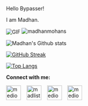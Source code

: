 Hello Bypasser!

I am Madhan.

<img align="center" alt="GIF" src="https://64.media.tumblr.com/ca9e88da893983165efe900cfe141aba/tumblr_nnx3wcLEKt1qciqqno3_640.gifv" />

<img src="https://komarev.com/ghpvc/?username=madhanmohans" alt="madhanmohans"/>

![Madhan's Github stats](https://github-readme-stats.vercel.app/api?username=madhanmohans&show_icons=true&theme=chartreuse-dark)

[![GitHub Streak](https://github-readme-streak-stats.herokuapp.com/?user=madhanmohans&theme=chartreuse-dark)](https://git.io/streak-stats)

[![Top Langs](https://github-readme-stats.vercel.app/api/top-langs/?username=madhanmohans&theme=chartreuse-dark)](https://github.com/anuraghazra/github-readme-stats)



**Connect with me:**

<p align="left">
<a href="https://instagram.com/mediocremind_" target="blank"><img align="center" src="https://cdn.jsdelivr.net/npm/simple-icons@3.0.1/icons/instagram.svg" alt="mediocremind" height="40" width="40" /></a> &nbsp;&nbsp;
<a href="https://open.spotify.com/user/wo4kcrsub29cxt5a4r6die548" target="blank"><img align="center" src="https://cdn.jsdelivr.net/npm/simple-icons@3.0.1/icons/spotify.svg" alt="madlistener" height="40" width="40" /></a> &nbsp;&nbsp;
<a href="https://www.linkedin.com/in/madhan-mohan-s-330b591a3/" target="blank"><img align="center" src="https://cdn.jsdelivr.net/npm/simple-icons@3.0.1/icons/linkedin.svg" alt="mediocremind" height="40" width="40" /></a> &nbsp;&nbsp;
<a href="https://twitter.com/medi0cremind" target="blank"><img align="center" src="https://cdn.jsdelivr.net/npm/simple-icons@3.0.1/icons/twitter.svg" alt="mediocremind" height="40" width="40" /></a> &nbsp;&nbsp;
